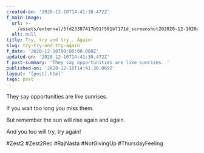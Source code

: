 ```yaml
---
created-on: '2020-12-10T14:41:30.472Z'
f_main-image:
  url: >-
    /assets/external/5fd23387417b91f591b7171d_screenshot202020-12-1020at2014.41.04.png
  alt: null
title: Try, try and try.. Again!
slug: try-try-and-try-again
f_date: '2020-12-10T00:00:00.000Z'
updated-on: '2020-12-10T14:41:30.472Z'
f_post-summary: 'They say opportunities are like sunrises. '
published-on: '2020-12-10T14:41:36.069Z'
layout: '[post].html'
tags: post
---
```


They say opportunities are like sunrises.

If you wait too long you miss them.

But remember the sun will rise again and again.

And you too will try, try again!

#Zest2 #Zest2Rec #RajNasta #NotGivingUp #ThursdayFeeling

‍
